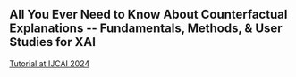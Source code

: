 ## All You Ever Need to Know About Counterfactual Explanations -- Fundamentals, Methods, & User Studies for XAI

[Tutorial at IJCAI 2024](https://sites.google.com/view/tut-counterfactuals-ijcai24/)
